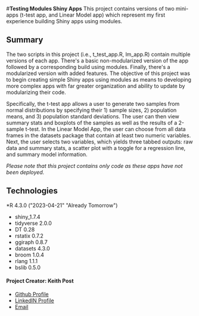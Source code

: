 #**Testing Modules Shiny Apps**
This project contains versions of two mini-apps (t-test app, and Linear Model app) which represent
my first experience building Shiny apps using modules.


## Summary
The two scripts in this project (i.e., t_test_app.R, lm_app.R) contain multiple versions of each 
app. There's a basic non-modularized version of the app followed by a corresponding build using modules. 
Finally, there's a modularized version with added features. The objective of this project was
to begin creating simple Shiny apps using modules as means to developing more complex apps with
far greater organization and ability to update by modularizing their code.

Specifically, the t-test app allows a user to generate two samples from normal distributions by
specifying their 1) sample sizes, 2) population means, and 3) population standard deviations. The 
user can then view summary stats and boxplots of the samples as well as the results of a 2-sample
t-test. In the Linear Model App, the user can choose from all data frames in the datasets package
that contain at least two numeric variables. Next, the user selects two variables, which yields
three tabbed outputs: raw data and summary stats, a scatter plot with a toggle for a regression
line, and summary model information.

*Please note that this project contains only code as these apps have not been deployed.*


## Technologies
*R 4.3.0 ("2023-04-21" "Already Tomorrow")
  + shiny_1.7.4
  + tidyverse 2.0.0
  + DT 0.28
  + rstatix 0.7.2
  + ggiraph 0.8.7
  + datasets 4.3.0
  + broom 1.0.4
  + rlang 1.1.1
  + bslib 0.5.0
  
  
#### **Project Creator: Keith Post**
+ [Github Profile](https://github.com/kpost34) 
+ [LinkedIN Profile](https://www.linkedin.com/in/keith-post/)
+ [Email](mailto:keithhpost@gmail.com)


